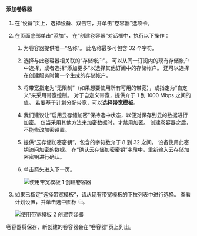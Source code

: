 <!--author=SharS last changed: 1/7/2016-->

#### <a name="to-add-a-volume-container"></a>添加卷容器
1. 在“设备”页上，选择设备、双击它，并单击“卷容器”选项卡。
2. 在页面底部单击“添加”。 在“创建卷容器”对话框中，执行以下操作：
   
   1. 为卷容器提供唯一“名称”。 此名称最多可包含 32 个字符。
   2. 选择与此卷容器相关联的“存储帐户”。 可以从同一订阅内的现有存储帐户中选择，或者选择“添加更多”以选择其他订阅中的存储帐户。 还可以选择在创建服务时第一个生成的存储帐户。
   3. 将带宽指定为“无限制”（如果想要使用所有可用的带宽），或指定为“自定义”来采用带宽控制。 对于自定义带宽，提供介于 1 到 1000 Mbps 之间的值。 若要基于计划分配带宽，可以**选择带宽模板**。
   4. 我们建议让“启用云存储加密”保持选中状态，以便对保存到云的数据进行加密。 仅当采用其他方法来加密数据时，才禁用加密。 创建卷容器之后，不能修改加密设置。
   5. 提供“云存储加密密钥”，包含的字符数介于 8 到 32 之间。 设备使用此密钥访问加密的数据。 在“确认云存储加密密钥”字段中，重新输入云存储加密密钥进行确认。 
   6. 单击箭头进入下一页。
      
      ![使用带宽模板 1 创建卷容器](./media/storsimple-add-volume-container/HCS_CreateVCBT1-include.png) 
3. 如果已指定“选择带宽模板”，请从现有带宽模板的下拉列表中进行选择。 查看计划设置，并单击选中图标 ![选中图标](./media/storsimple-configure-new-storage-account/HCS_CheckIcon-include.png)。
   
    ![使用带宽模板 2 创建卷容器](./media/storsimple-add-volume-container/HCS_CreateVCBT2-include.png) 

卷容器将保存，新创建的卷容器会在“卷容器”页上列出。


